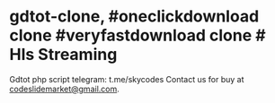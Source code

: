 # gdtot-clone, #oneclickdownload clone #veryfastdownload clone # Hls Streaming
Gdtot php script
telegram: t.me/skycodes
Contact us for buy at codeslidemarket@gmail.com.
